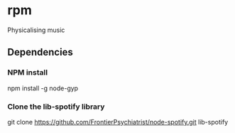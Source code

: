 rpm
===

Physicalising music


## Dependencies

### NPM install
npm install -g node-gyp

### Clone the lib-spotify library
git clone https://github.com/FrontierPsychiatrist/node-spotify.git lib-spotify

